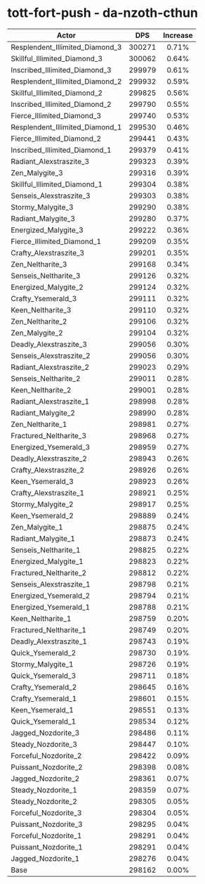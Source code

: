# tott-fort-push - da-nzoth-cthun
| Actor | DPS | Increase |
|---|:---:|:---:|
|Resplendent_Illimited_Diamond_3|300271|0.71%|
|Skillful_Illimited_Diamond_3|300062|0.64%|
|Inscribed_Illimited_Diamond_3|299979|0.61%|
|Resplendent_Illimited_Diamond_2|299932|0.59%|
|Skillful_Illimited_Diamond_2|299825|0.56%|
|Inscribed_Illimited_Diamond_2|299790|0.55%|
|Fierce_Illimited_Diamond_3|299740|0.53%|
|Resplendent_Illimited_Diamond_1|299530|0.46%|
|Fierce_Illimited_Diamond_2|299441|0.43%|
|Inscribed_Illimited_Diamond_1|299379|0.41%|
|Radiant_Alexstraszite_3|299323|0.39%|
|Zen_Malygite_3|299316|0.39%|
|Skillful_Illimited_Diamond_1|299304|0.38%|
|Senseis_Alexstraszite_3|299303|0.38%|
|Stormy_Malygite_3|299290|0.38%|
|Radiant_Malygite_3|299280|0.37%|
|Energized_Malygite_3|299222|0.36%|
|Fierce_Illimited_Diamond_1|299209|0.35%|
|Crafty_Alexstraszite_3|299201|0.35%|
|Zen_Neltharite_3|299168|0.34%|
|Senseis_Neltharite_3|299126|0.32%|
|Energized_Malygite_2|299124|0.32%|
|Crafty_Ysemerald_3|299111|0.32%|
|Keen_Neltharite_3|299110|0.32%|
|Zen_Neltharite_2|299106|0.32%|
|Zen_Malygite_2|299104|0.32%|
|Deadly_Alexstraszite_3|299056|0.30%|
|Senseis_Alexstraszite_2|299056|0.30%|
|Radiant_Alexstraszite_2|299023|0.29%|
|Senseis_Neltharite_2|299011|0.28%|
|Keen_Neltharite_2|299001|0.28%|
|Radiant_Alexstraszite_1|298998|0.28%|
|Radiant_Malygite_2|298990|0.28%|
|Zen_Neltharite_1|298981|0.27%|
|Fractured_Neltharite_3|298968|0.27%|
|Energized_Ysemerald_3|298959|0.27%|
|Deadly_Alexstraszite_2|298943|0.26%|
|Crafty_Alexstraszite_2|298926|0.26%|
|Keen_Ysemerald_3|298923|0.26%|
|Crafty_Alexstraszite_1|298921|0.25%|
|Stormy_Malygite_2|298917|0.25%|
|Keen_Ysemerald_2|298889|0.24%|
|Zen_Malygite_1|298875|0.24%|
|Radiant_Malygite_1|298873|0.24%|
|Senseis_Neltharite_1|298825|0.22%|
|Energized_Malygite_1|298823|0.22%|
|Fractured_Neltharite_2|298812|0.22%|
|Senseis_Alexstraszite_1|298798|0.21%|
|Energized_Ysemerald_2|298794|0.21%|
|Energized_Ysemerald_1|298788|0.21%|
|Keen_Neltharite_1|298759|0.20%|
|Fractured_Neltharite_1|298749|0.20%|
|Deadly_Alexstraszite_1|298743|0.19%|
|Quick_Ysemerald_2|298730|0.19%|
|Stormy_Malygite_1|298726|0.19%|
|Quick_Ysemerald_3|298711|0.18%|
|Crafty_Ysemerald_2|298645|0.16%|
|Crafty_Ysemerald_1|298601|0.15%|
|Keen_Ysemerald_1|298551|0.13%|
|Quick_Ysemerald_1|298534|0.12%|
|Jagged_Nozdorite_3|298486|0.11%|
|Steady_Nozdorite_3|298447|0.10%|
|Forceful_Nozdorite_2|298422|0.09%|
|Puissant_Nozdorite_2|298398|0.08%|
|Jagged_Nozdorite_2|298361|0.07%|
|Steady_Nozdorite_1|298359|0.07%|
|Steady_Nozdorite_2|298305|0.05%|
|Forceful_Nozdorite_3|298304|0.05%|
|Puissant_Nozdorite_3|298295|0.04%|
|Forceful_Nozdorite_1|298291|0.04%|
|Puissant_Nozdorite_1|298291|0.04%|
|Jagged_Nozdorite_1|298276|0.04%|
|Base|298162|0.00%|
